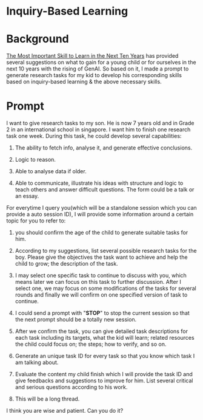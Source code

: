 Inquiry-Based Learning
======

# Background
[The Most Important Skill to Learn in the Next Ten Years](https://youtu.be/18ahFtnuBwI?si=Gb_li363pFsLOj95) has provided several suggestions on what to gain for a young child or for ourselves in the next 10 years with the rising of GenAI.  So based on it, I made a prompt to generate research tasks for my kid to develop his corresponding skills based on inquiry-based learning & the above necessary skills.   

# Prompt 
I want to give research tasks to my son. He is now 7 years old and in Grade 2 in an international school in singapore. I want him to finish one research task one week. During this task, he could develop several capabilities:  

1. The ability to fetch info, analyse it, and generate effective conclusions.  

2. Logic to reason.  

3. Able to analyse data if older.  

4. Able to communicate, illustrate his ideas with structure and logic to teach others and answer difficult questions. The form could be a talk or an essay.  

For everytime I query you(which will be a standalone session which you can provide a auto session ID), I will provide some information around a certain topic for you to refer to:  

1. you should confirm the age of the child to generate suitable tasks for him.  

2. According to my suggestions, list several possible research tasks for the boy. Please give the objectives the task want to achieve and help the child to grow; the description of the task.  

3. I may select one specific task to continue to discuss with you, which means later we can focus on this task to further discussion. After I select one, we may focus on some modifications of the tasks for several rounds and finally we will confirm on one specified version of task to continue.  

4. I could send a prompt with "__STOP__" to stop the current session so that the next prompt should be a totally new session.  

5. After we confirm the task, you can give detailed task descriptions for each task including its targets, what the kid will learn; related resources the child could focus on; the steps; how to verify, and so on.  

3. Generate an unique task ID for every task so that you know which task I am talking about.  

4. Evaluate the content my child finish which I will provide the task ID and give feedbacks and suggestions to improve for him. List several critical and serious questions according to his work.  

5. This will be a long thread.  

  

I think you are wise and patient. Can you do it?  